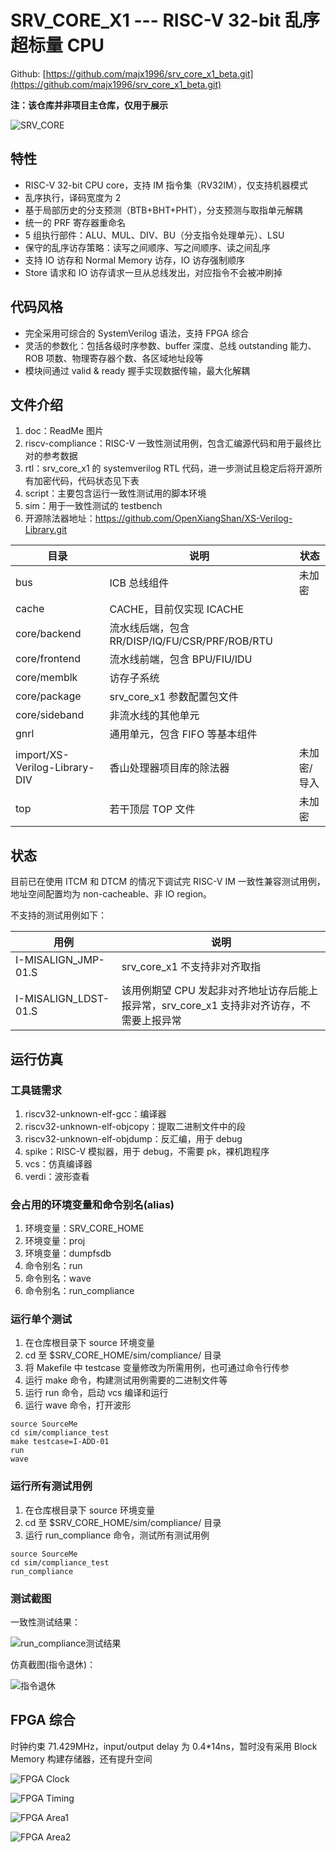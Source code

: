 # SRV_CORE_X1 --- RISC-V 32-bit 乱序超标量 CPU

Github: [https://github.com/majx1996/srv_core_x1_beta.git](https://github.com/majx1996/srv_core_x1_beta.git)

**注：该仓库并非项目主仓库，仅用于展示**

![SRV_CORE](doc/srv_core.png)

## 特性
* RISC-V 32-bit CPU core，支持 IM 指令集（RV32IM），仅支持机器模式
* 乱序执行，译码宽度为 2
* 基于局部历史的分支预测（BTB+BHT+PHT），分支预测与取指单元解耦
* 统一的 PRF 寄存器重命名
* 5 组执行部件：ALU、MUL、DIV、BU（分支指令处理单元）、LSU
* 保守的乱序访存策略：读写之间顺序、写之间顺序、读之间乱序
* 支持 IO 访存和 Normal Memory 访存，IO 访存强制顺序
* Store 请求和 IO 访存请求一旦从总线发出，对应指令不会被冲刷掉

## 代码风格

- 完全采用可综合的 SystemVerilog 语法，支持 FPGA 综合
- 灵活的参数化：包括各级时序参数、buffer 深度、总线 outstanding 能力、ROB 项数、物理寄存器个数、各区域地址段等
- 模块间通过 valid & ready 握手实现数据传输，最大化解耦

## 文件介绍
1. doc：ReadMe 图片
2. riscv-compliance：RISC-V 一致性测试用例，包含汇编源代码和用于最终比对的参考数据
3. rtl：srv_core_x1 的 systemverilog RTL 代码，进一步测试且稳定后将开源所有加密代码，代码状态见下表
4. script：主要包含运行一致性测试用的脚本环境
5. sim：用于一致性测试的 testbench
6. 开源除法器地址：https://github.com/OpenXiangShan/XS-Verilog-Library.git

| 目录                          | 说明                                           | 状态        |
| ----------------------------- | ---------------------------------------------- | ----------- |
| bus                           | ICB 总线组件                                   | 未加密      |
| cache                         | CACHE，目前仅实现 ICACHE                       |             |
| core/backend                  | 流水线后端，包含 RR/DISP/IQ/FU/CSR/PRF/ROB/RTU |             |
| core/frontend                 | 流水线前端，包含 BPU/FIU/IDU                   |             |
| core/memblk                   | 访存子系统                                     |             |
| core/package                  | srv_core_x1 参数配置包文件                     |             |
| core/sideband                 | 非流水线的其他单元                             |             |
| gnrl                          | 通用单元，包含 FIFO 等基本组件                 |             |
| import/XS-Verilog-Library-DIV | 香山处理器项目库的除法器                       | 未加密/导入 |
| top                           | 若干顶层 TOP 文件                              | 未加密      |

## 状态

目前已在使用 ITCM 和 DTCM 的情况下调试完 RISC-V IM 一致性兼容测试用例，地址空间配置均为 non-cacheable、非 IO region。

不支持的测试用例如下：

| 用例                 | 说明                                                         |
| -------------------- | ------------------------------------------------------------ |
| I-MISALIGN_JMP-01.S  | srv_core_x1 不支持非对齐取指                                 |
| I-MISALIGN_LDST-01.S | 该用例期望 CPU 发起非对齐地址访存后能上报异常，srv_core_x1 支持非对齐访存，不需要上报异常 |

## 运行仿真

### 工具链需求

1. riscv32-unknown-elf-gcc：编译器
2. riscv32-unknown-elf-objcopy：提取二进制文件中的段
3. riscv32-unknown-elf-objdump：反汇编，用于 debug
4. spike：RISC-V 模拟器，用于 debug，不需要 pk，裸机跑程序
5. vcs：仿真编译器
6. verdi：波形查看

### 会占用的环境变量和命令别名(alias)

1. 环境变量：SRV_CORE_HOME
2. 环境变量：proj
3. 环境变量：dumpfsdb
4. 命令别名：run
5. 命令别名：wave
6. 命令别名：run_compliance

### 运行单个测试

1. 在仓库根目录下 source 环境变量
2. cd 至 $SRV_CORE_HOME/sim/compliance/ 目录
3. 将 Makefile 中 testcase 变量修改为所需用例，也可通过命令行传参
4. 运行 make 命令，构建测试用例需要的二进制文件等
5. 运行 run 命令，启动 vcs 编译和运行
6. 运行 wave 命令，打开波形

```
source SourceMe
cd sim/compliance_test
make testcase=I-ADD-01
run
wave
```

### 运行所有测试用例

1. 在仓库根目录下 source 环境变量
2. cd 至 $SRV_CORE_HOME/sim/compliance/ 目录
3. 运行 run_compliance 命令，测试所有测试用例

```
source SourceMe
cd sim/compliance_test
run_compliance
```

### 测试截图

一致性测试结果：

![run_compliance测试结果](doc/run_compliance.png)



仿真截图(指令退休)：

![指令退休](doc/retire.png)

## FPGA 综合

时钟约束 71.429MHz，input/output delay 为 0.4*14ns，暂时没有采用 Block Memory 构建存储器，还有提升空间

![FPGA Clock](doc/fpga_clock.png)

![FPGA Timing](doc/fpga_timing.png)

![FPGA Area1](doc/fpga_area_summary.png)

![FPGA Area2](doc/fpga_area_detail.png)
